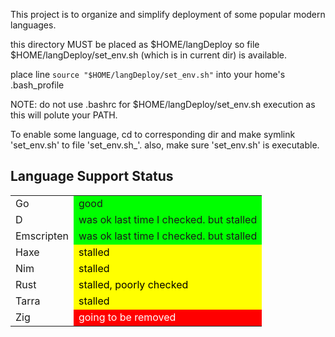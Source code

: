 
This project is to organize and simplify deployment of some popular
modern languages.

this directory MUST be placed as $HOME/langDeploy so file
$HOME/langDeploy/set_env.sh (which is in current dir) is available.

place line `source "$HOME/langDeploy/set_env.sh"` into your home's
.bash_profile

NOTE: do not use .bashrc for $HOME/langDeploy/set_env.sh execution as
this will polute your PATH.

To enable some language, cd to corresponding dir and make symlink
'set_env.sh' to file 'set_env.sh_'. also, make sure 'set_env.sh' is
executable.


## Language Support Status

<style>
.good {
 background-color: lime;
}

.deletion {
 color: white;
 background-color: red;
}

.poor {
 color: black;
 background-color: yellow;
}
</style>

<table>
<tr>
    <td>Go</td><td class="good">good</td>
</tr>
<tr>
    <td>D</td><td class="good">was ok last time I checked. but stalled</td>
</tr>
<tr>
    <td>Emscripten</td><td class="good">was ok last time I checked. but stalled</td>
</tr>

<tr>
    <td>Haxe</td><td class="poor">stalled</td>
</tr>
<tr>
    <td>Nim</td><td class="poor">stalled</td>
</tr>
<tr>
    <td>Rust</td><td class="poor">stalled, poorly checked</td>
</tr>
<tr>
    <td>Tarra</td><td class="poor">stalled</td>
</tr>
<tr>
    <td>Zig</td><td class="deletion">going to be removed</td>
</tr>
</table>
